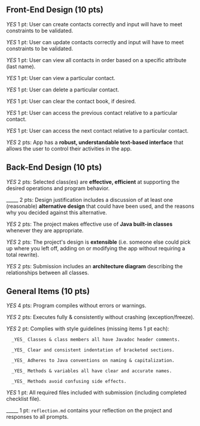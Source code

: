 ## Front-End Design (10 pts)

_YES_ 1 pt: User can create contacts correctly and input will have to meet constraints to be validated.

_YES_ 1 pt: User can update contacts correctly and input will have to meet constraints to be validated.

_YES_ 1 pt: User can view all contacts in order based on a specific attribute (last name). 

_YES_ 1 pt: User can view a particular contact.

_YES_ 1 pt: User can delete a particular contact.

_YES_ 1 pt: User can clear the contact book, if desired.

_YES_ 1 pt: User can access the previous contact relative to a particular contact.

_YES_ 1 pt: User can access the next contact relative to a particular contact.

_YES_ 2 pts: App has a **robust, understandable text-based interface** that allows the user to control their activities in the app.

## Back-End Design (10 pts)

_YES_ 2 pts: Selected class(es) are **effective, efficient** at supporting the desired operations and program behavior.

_____ 2 pts: Design justification includes a discussion of at least one (reasonable) **alternative design** that could have been used, and the reasons why you decided against this alternative.

_YES_ 2 pts: The project makes effective use of **Java built-in classes** whenever they are appropriate.

_YES_ 2 pts: The project's design is **extensible** (i.e. someone else could pick up where you left off, adding on or modifying the app without requiring a total rewrite).

_YES_ 2 pts: Submission includes an **architecture diagram** describing the relationships between all classes.

## General Items (10 pts)

_YES_ 4 pts: Program compiles without errors or warnings.

_YES_ 2 pts: Executes fully & consistently without crashing (exception/freeze).

_YES_ 2 pt: Complies with style guidelines (missing items 1 pt each):

      _YES_ Classes & class members all have Javadoc header comments.

      _YES_ Clear and consistent indentation of bracketed sections.

      _YES_ Adheres to Java conventions on naming & capitalization.

      _YES_ Methods & variables all have clear and accurate names.

      _YES_ Methods avoid confusing side effects.

_YES_ 1 pt: All required files included with submission (including completed checklist file).

_____ 1 pt: `reflection.md` contains your reflection on the project and responses to all prompts.